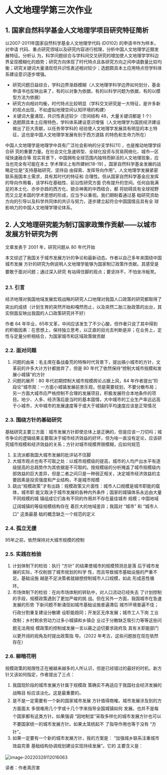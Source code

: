 # 人文地理学第三次作业

## 1. 国家自然科学基金人文地理学项目研究特征简析

以2007-2011年国家自然科学基金人文地理学代码 (D0102) 的申请书作为样本，对申请 代码、重点研究领域以及研究内容进行梳理，分析中国人文地理学近期发展特征。分析认 为，科学问题综合与学科间交叉研究的增加使人文地理学学科边界呈现模糊化的趋势；研究方向体现了时代特点且各研究方向之间申请数量比较均衡；研究关键词大量涌现但共识性表述相对较少；选题颇具本土应用特点但学科体系建设意识逐步增强。

- 研究问题日益综合，学科边界渐趋模糊（人文地理学科学边界如何划分，基金申请书也反映出来了，有的以对象为依据，有的以科学问题为依据，有的以模型方法为依据）
- 研究方向相对均衡，时代特点比较明显（学科交叉研究是一大特征，是许多新的视点出现，不如虚拟地理空间认知环境的构建）
- 关键词大量涌现，共识性表述较少（空间结构 48，大量关键词都是 1 个）
- 选题颇具本土应用特色，学科体系建设意识增强（人文地理学为国民经济建设做出了巨大贡献，以任务带学科的 经验使人文地理学发展具有明显的本土特征，这也是中国人文地理学发展有别于西方道路 的特色和生命力所在）

中国人文地理学是地理学中具有广泛社会影响的分支学科[11] ，也是推动地理学综合研 究的重要力量。在社会文化急速转型、全球化投资与贸易网络化、城市—区域快速融合等 现实背景下，中国拥有全球范围内独特而鲜活的人文地理现象，应当也完全有可能在本土 学术理论上有所建树[18-19] 。国家自然科学基金发展的战略定位是“支持基础研究、坚持自 由探索、发挥导向作用”。人文地理学发展紧密联系我国本土需求，具有其时代的特征和 合理性。但从国家自然科学基金应发挥的导向作用看，该学科在基础性、前沿性研究方面 仍有提升的空间。任何自我满足的本土化、亦步亦趋的西方化、貌合神离的中西结合，都 将妨碍具有全球视野而又立足本国的学术思想的形成，应当予以重视。我们期盼着通过基 础研究资助方向的引导以及科学共同体的共识与努力，逐步建立起符合中国国情且具有全 球影响力的中国人文地理学理论体系。

## 2. 人文地理研究能为制订国家政策作贡献——以城市发展方针研究为例

文章发表于 2001 年，研究问题从 80 年代开始

本文综述了我国关于城市发展方针的争论和最新动态。作者以自己多年来围绕中国城市发展 方针的研究为例说明人文地理学能够为国家制订政策作贡献。其感受是要敢于面对问题；通过深入研究 有站得住脚的观点；要坚持不，不怕坐冷板凳。

### 2.1. 引言

经济地理对我国地域发展宏观战略的研究人口地理对我国人口政策的研究都取得了突出的成绩（计划生育的突然开始和嘎然而止，以及突然二胎三胎政策的出台，其实侧面反映出我国的人口政策研究并不好）

作者 64 年毕业，65年文革，中间应该发生了不少心酸，但作者只说了其中得到的积极因素：在思想上，保持独立思考，以正直的目光去判断是非；在业务上，定性与定量分析相结合，为国家城市和区域政策做贡献

### 2.2. 面对问题

1. 问题的由来：毛主席在备战备荒的特殊时代背景下，提出搞小城市的方针，文革前的许多大计方针都放弃了，但是 80 年代了依然保持“控制大城市规模和发展小城镇”的方针
2. 问题的展开：80 年代初期控制大城市规模舆论占据上风，84 年作者提出“阶段论”城市观：一方面小城镇发展前景乐观，但是需要规划，不要分散布局；另一方面大城市应严格控制不合理的发展项目，积极发展符合本地条件的项目。地少、人多、经济落后是当时的基本国情，大中城市的工业生产率远远高于小城市，大中城市的发展速度等于或大于城镇的平均速度应该是正常情况

### 2.3. 围绕方针的基础研究

基础研究主要三方面：城市发展方针即使总体上是正确的，但是应该一刀切吗；城市争论的逻辑结果主要取决于城市经济效益的好坏，但为啥一直没有定论，应该研究城市规模和经济效益的关系；方针对城市规模界限模糊，应如何规范

1. 主流派都我国大城市发展的批评站不住脚
2. 大城市观点也有不可取之处：以城市规模级的提高，城市的人均产出水平有逐级提高的总趋势作为其依据是不可取的。按规模级的分析掩盖了城市规模级内部效益的巨大差异，但是二者之间只是一种弱正相关，决定城市经济效益的主要因素是投资强度和产业结构，不是城市规模
3. 跳出“规模政策”才有出路：规模政策又片面性：城市人口规模是城市职能的载体，城市职 能又取决于城市发展的各种内外条件；国家的城镇体系永远由大量不同规模的城 镇组成它们各有不同的作用并不存在最佳城市 规模；中国地域辽阔城镇的等级规模结构存在 着巨大的地域差异；我国对 “城市” 和 “城市人口” 这类最基 础的概念缺乏一个规范的定义

### 2.4. 孤立无援

95年之前，依然保持对大城市规模的控制

### 2.5. 实践在检验

1. 计划体制下的检验：执行 “方针” 的结果使城市的规模预测总是落 后于城市发展的实际，不仅削弱了城市规划的科学 性，而且导致城市基础设施的严重不足。基础设施 越是不足决策者就越想控制城市人口规模，如此 形成恶性循环。
2. 市场体制下的检验：在向市场体制的转轨中，对人口流动已经失去 了计划控制的手段，规模政策遇到了更加严峻的挑 战。但在另外一方面，我国城市在急速发展的形势 下新问题不断涌现如城市基础设施普遍滞后 城市环境普遍不佳；行政分割重复建设分散建 设职能趋同；开发区无序发展；城市工人下岗 工业改制；乡村剩余劳动力过多小城镇和乡镇企 业过于分散缺乏吸引力等等这些问题无法用规 模政策的控制或发展一言以蔽之迫切要求政府及 其有关职能部门以更开阔的视角及时提出政策指 导。（2022 年考古，这些问题放在现在依然存在）

### 2.6. 柳暗花明

规模政策的局限性正在被越来越多的人所认识，但是已经错过的最好的时机，新方针又该如何指定，作者提出了三点：

1. 我国现阶段的城市发展方针属于规模政 策确实不再适应于我国社会经济发展的战略目 标应该淡化。这是最重要的。
2. 是不是一定需要有一个新的国家城市发展 方针值得商榷。城市发展涉及到的方方面面太 多很难用几个字或十几个字来指导全国城镇如何 发展。也并不是每个国家都有这类方针。如果强调 “因地制宜”采取多样化的城市发展方针也可以 不要国家统一的城市发展方针。如果太笼统起不 了指导作用也等于没有 “方针”。
3. 如果一定要有一个新的城市发展方针，我的方案是： “加强城乡联系注重城市效益完善 基础结构协调规划建设实现持续发展”。它的 主要含义是：

![image-20220328112016063](C:/Users/wutian/AppData/Roaming/Typora/typora-user-images/image-20220328112016063.png)

读者：作者真厉害

